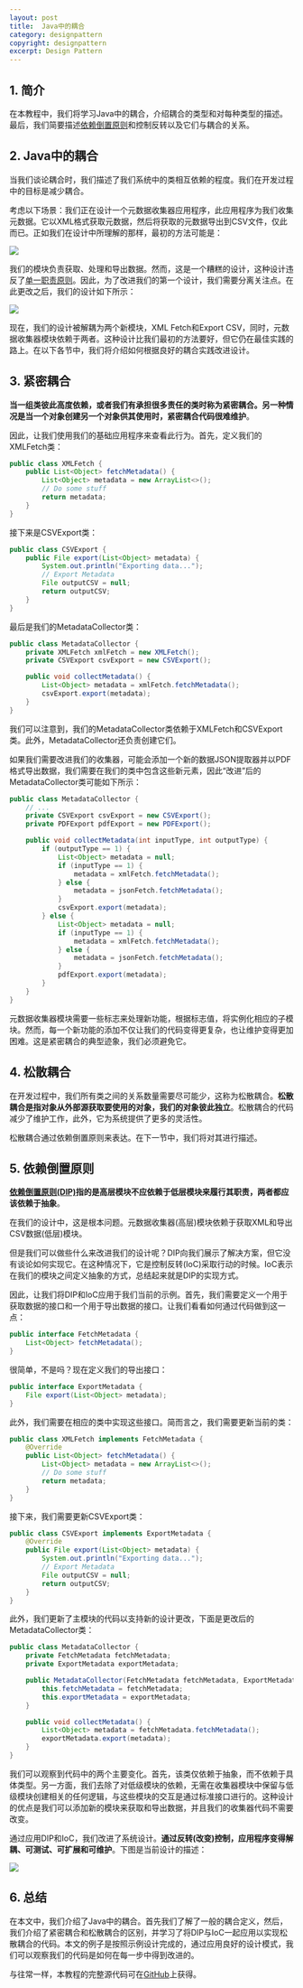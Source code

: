 ```yaml
---
layout: post
title:  Java中的耦合
category: designpattern
copyright: designpattern
excerpt: Design Pattern
---
```


## 1. 简介

在本教程中，我们将学习Java中的耦合，介绍耦合的类型和对每种类型的描述。最后，我们简要描述[依赖倒置原则]()和控制反转以及它们与耦合的关系。

## 2. Java中的耦合

当我们谈论耦合时，我们描述了我们系统中的类相互依赖的程度。我们在开发过程中的目标是减少耦合。

考虑以下场景：我们正在设计一个元数据收集器应用程序，此应用程序为我们收集元数据。它以XML格式获取元数据，然后将获取的元数据导出到CSV文件，仅此而已。正如我们在设计中所理解的那样，最初的方法可能是：

![](/assets/images/2023/designpattern/javacouplingclassestightloose01.png)

我们的模块负责获取、处理和导出数据。然而，这是一个糟糕的设计，这种设计违反了[单一职责原则]()。因此，为了改进我们的第一个设计，我们需要分离关注点。在此更改之后，我们的设计如下所示：

![](/assets/images/2023/designpattern/javacouplingclassestightloose02.png)

现在，我们的设计被解耦为两个新模块，XML Fetch和Export CSV，同时，元数据收集器模块依赖于两者。这种设计比我们最初的方法要好，但它仍在最佳实践的路上。在以下各节中，我们将介绍如何根据良好的耦合实践改进设计。

## 3. 紧密耦合

**当一组类彼此高度依赖，或者我们有承担很多责任的类时称为紧密耦合。另一种情况是当一个对象创建另一个对象供其使用时，紧密耦合代码很难维护**。

因此，让我们使用我们的基础应用程序来查看此行为。首先，定义我们的XMLFetch类：

```java
public class XMLFetch {
    public List<Object> fetchMetadata() {
        List<Object> metadata = new ArrayList<>();
        // Do some stuff
        return metadata;
    }
}
```

接下来是CSVExport类：

```java
public class CSVExport {
    public File export(List<Object> metadata) {
        System.out.println("Exporting data...");
        // Export Metadata
        File outputCSV = null;
        return outputCSV;
    }
}
```

最后是我们的MetadataCollector类：

```java
public class MetadataCollector {
    private XMLFetch xmlFetch = new XMLFetch();
    private CSVExport csvExport = new CSVExport();

    public void collectMetadata() {
        List<Object> metadata = xmlFetch.fetchMetadata();
        csvExport.export(metadata);
    }
}
```

我们可以注意到，我们的MetadataCollector类依赖于XMLFetch和CSVExport类。此外，MetadataCollector还负责创建它们。

如果我们需要改进我们的收集器，可能会添加一个新的数据JSON提取器并以PDF格式导出数据，我们需要在我们的类中包含这些新元素，因此“改进”后的MetadataCollector类可能如下所示：

```java
public class MetadataCollector {
    // ...
    private CSVExport csvExport = new CSVExport();
    private PDFExport pdfExport = new PDFExport();

    public void collectMetadata(int inputType, int outputType) {
        if (outputType == 1) {
            List<Object> metadata = null;
            if (inputType == 1) {
                metadata = xmlFetch.fetchMetadata();
            } else {
                metadata = jsonFetch.fetchMetadata();
            }
            csvExport.export(metadata);
        } else {
            List<Object> metadata = null;
            if (inputType == 1) {
                metadata = xmlFetch.fetchMetadata();
            } else {
                metadata = jsonFetch.fetchMetadata();
            }
            pdfExport.export(metadata);
        }
    }
}
```

元数据收集器模块需要一些标志来处理新功能，根据标志值，将实例化相应的子模块。然而，每一个新功能的添加不仅让我们的代码变得更复杂，也让维护变得更加困难。这是紧密耦合的典型迹象，我们必须避免它。

## 4. 松散耦合

在开发过程中，我们所有类之间的关系数量需要尽可能少，这称为松散耦合。**松散耦合是指对象从外部源获取要使用的对象，我们的对象彼此独立**。松散耦合的代码减少了维护工作，此外，它为系统提供了更多的灵活性。

松散耦合通过依赖倒置原则来表达。在下一节中，我们将对其进行描述。

## 5. 依赖倒置原则

**[依赖倒置原则(DIP)]()指的是高层模块不应依赖于低层模块来履行其职责，两者都应该依赖于抽象**。

在我们的设计中，这是根本问题。元数据收集器(高层)模块依赖于获取XML和导出CSV数据(低层)模块。

但是我们可以做些什么来改进我们的设计呢？DIP向我们展示了解决方案，但它没有谈论如何实现它。在这种情况下，它是控制反转(IoC)采取行动的时候。IoC表示在我们的模块之间定义抽象的方式，总结起来就是DIP的实现方式。

因此，让我们将DIP和IoC应用于我们当前的示例。首先，我们需要定义一个用于获取数据的接口和一个用于导出数据的接口。让我们看看如何通过代码做到这一点：

```java
public interface FetchMetadata {
    List<Object> fetchMetadata();
}
```

很简单，不是吗？现在定义我们的导出接口：

```java
public interface ExportMetadata {
    File export(List<Object> metadata);
}
```

此外，我们需要在相应的类中实现这些接口。简而言之，我们需要更新当前的类：

```java
public class XMLFetch implements FetchMetadata {
    @Override
    public List<Object> fetchMetadata() {
        List<Object> metadata = new ArrayList<>();
        // Do some stuff
        return metadata;
    }
}
```

接下来，我们需要更新CSVExport类：

```java
public class CSVExport implements ExportMetadata {
    @Override
    public File export(List<Object> metadata) {
        System.out.println("Exporting data...");
        // Export Metadata
        File outputCSV = null;
        return outputCSV;
    }
}
```

此外，我们更新了主模块的代码以支持新的设计更改，下面是更改后的MetadataCollector类：

```java
public class MetadataCollector {
    private FetchMetadata fetchMetadata;
    private ExportMetadata exportMetadata;

    public MetadataCollector(FetchMetadata fetchMetadata, ExportMetadata exportMetadata) {
        this.fetchMetadata = fetchMetadata;
        this.exportMetadata = exportMetadata;
    }

    public void collectMetadata() {
        List<Object> metadata = fetchMetadata.fetchMetadata();
        exportMetadata.export(metadata);
    }
}
```

我们可以观察到代码中的两个主要变化。首先，该类仅依赖于抽象，而不依赖于具体类型。另一方面，我们去除了对低级模块的依赖，无需在收集器模块中保留与低级模块创建相关的任何逻辑，与这些模块的交互是通过标准接口进行的。这种设计的优点是我们可以添加新的模块来获取和导出数据，并且我们的收集器代码不需要改变。

通过应用DIP和IoC，我们改进了系统设计。**通过反转(改变)控制，应用程序变得解耦、可测试、可扩展和可维护**。下图是当前设计的描述：

![](/assets/images/2023/designpattern/javacouplingclassestightloose03.png)

## 6. 总结

在本文中，我们介绍了Java中的耦合。首先我们了解了一般的耦合定义，然后，我们介绍了紧密耦合和松散耦合的区别，并学习了将DIP与IoC一起应用以实现松散耦合的代码。本文的例子是按照示例设计完成的，通过应用良好的设计模式，我们可以观察我们的代码是如何在每一步中得到改进的。

与往常一样，本教程的完整源代码可在[GitHub](https://github.com/tuyucheng7/taketoday-tutorial4j/tree/master/design-patterns-modules)上获得。